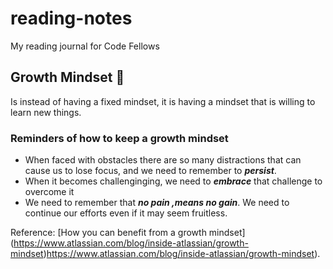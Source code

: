 # reading-notes
My reading journal for Code Fellows 

## Growth Mindset :brain:

Is instead of having a fixed mindset, it is having a mindset that is willing to learn new things.

### Reminders of how to keep a growth mindset
- When faced with obstacles there are so many distractions that can cause us to lose focus, and we need to remember to ***persist***.
- When it becomes challenginging, we need to ***embrace*** that challenge to overcome it
- We need to remember that ***no pain ,means no gain***. We need to continue our efforts even if it may seem fruitless.

Reference: [How you can benefit from a growth mindset] (https://www.atlassian.com/blog/inside-atlassian/growth-mindset)https://www.atlassian.com/blog/inside-atlassian/growth-mindset).
